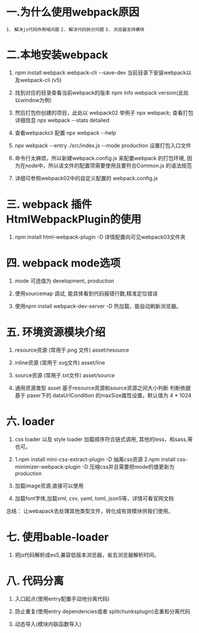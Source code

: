 # 一.为什么使用webpack原因
`1. 解决js代码作用域问题`
`2. 解决代码拆分问题`
`3. 浏览器支持模块`

# 二.本地安装webpack

1.  npm install webpack webpack-cli --save-dev  当前目录下安装webpack以及webpack-cli (v5)

2. 找到对应的目录查看当前webpack的版本 npm info webpack version(此处以window为例)

3. 然后打包你创建的项目，此处以 webpack02 举例子  npx webpack; 查看打包详细信息  npx webpack --stats detailed

4. 查看webpackcli  配置 npx webpack --help

5. npx webpack --entry ./src/index.js --mode production 设置打包入口文件

6. 命令行太麻烦，所以新建webpack.config.js 来配置webpack 的打包环境, 因为在node中，所以该文件的配置项需要使用且要符合Common.js
   的语法规范
7. 详细可参照webpack02中的自定义配置的 webpack.config.js

# 三. webpack 插件 HtmlWebpackPlugin的使用
1. npm install html-webpack-plugin -D 详情配置向可见webpack03文件夹 


# 四. webpack mode选项
1. mode 可选值为 development, production

2. 使用sourcemap 调试, 能具体看到代码报错行数,精准定位错误

3. 使用npm install webpack-dev-server -D 热加载，能自动刷新浏览器。

# 五. 环境资源模块介绍

1. resource资源 (常用于.png 文件) asset/resource

2. inline资源 (常用于.svg文件) asset/line

3. source资源 (常用于.txt文件) asset/source

4. 通用资源类型  asset 基于resource资源和source资源之间大小判断
判断依据基于 paser下的 dataUrlCondition 的maxSize属性设置，默认值为 4 * 1024


# 六. loader
1. css loader 以及 style loader  加载顺序符合链式调用, 其他的less，和sass,等也可。

2.  1.npm install mini-css-extract-plugin -D  抽离css资源
    2.npm install css-minimizer-webpack-plugin -D  压缩css并且需要把mode的值更新为production

3. 加载image资源,直接可以使用

4. 加载font字体,加载xml, csv, yaml, toml, json5等，详情可看官网文档

总结： 让webapack去处理其他类型文件，转化成有效模块供我们使用。

#  七. 使用bable-loader
1. 把js代码解析成es5,兼容低版本浏览器，省去浏览器解析时间。 

#  八. 代码分离
1. 入口起点(使用entry配置手动地分离代码)

2. 防止重复(使用entry dependencies或者 splitchunksplugin)去重和分离代码

3. 动态导入(模块内联函数导入)   
